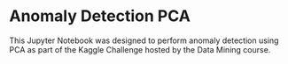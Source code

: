 # Anomaly Detection PCA
This Jupyter Notebook was designed to perform anomaly detection using PCA as part of the Kaggle Challenge hosted by the Data Mining course.
